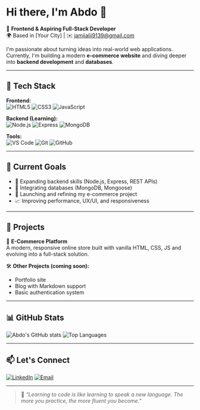 <!-- GitHub Profile README for jamiialii9139 -->

# Hi there, I'm Abdo 👋

🎯 **Frontend & Aspiring Full-Stack Developer**  
🌍 Based in [Your City] | ✉️ jamiialii9139@gmail.com  

I'm passionate about turning ideas into real-world web applications. Currently, I'm building a modern **e-commerce website** and diving deeper into **backend development** and **databases**.

---

## 🔧 Tech Stack

**Frontend:**  
![HTML5](https://img.shields.io/badge/-HTML5-E34F26?logo=html5&logoColor=white&style=flat-square)
![CSS3](https://img.shields.io/badge/-CSS3-1572B6?logo=css3&logoColor=white&style=flat-square)
![JavaScript](https://img.shields.io/badge/-JavaScript-F7DF1E?logo=javascript&logoColor=black&style=flat-square)

**Backend (Learning):**  
![Node.js](https://img.shields.io/badge/-Node.js-339933?logo=node.js&logoColor=white&style=flat-square)
![Express](https://img.shields.io/badge/-Express-000000?logo=express&logoColor=white&style=flat-square)
![MongoDB](https://img.shields.io/badge/-MongoDB-47A248?logo=mongodb&logoColor=white&style=flat-square)

**Tools:**  
![VS Code](https://img.shields.io/badge/-VS%20Code-007ACC?logo=visual-studio-code&logoColor=white&style=flat-square)
![Git](https://img.shields.io/badge/-Git-F05032?logo=git&logoColor=white&style=flat-square)
![GitHub](https://img.shields.io/badge/-GitHub-181717?logo=github&logoColor=white&style=flat-square)

---

## 🧠 Current Goals

- 🌱 Expanding backend skills (Node.js, Express, REST APIs)
- 🧰 Integrating databases (MongoDB, Mongoose)
- 🛒 Launching and refining my e-commerce project
- 📈 Improving performance, UX/UI, and responsiveness

---

## 📌 Projects

🚧 **E-Commerce Platform**  
A modern, responsive online store built with vanilla HTML, CSS, JS and evolving into a full-stack solution.

🛠 **Other Projects (coming soon):**  
- Portfolio site  
- Blog with Markdown support  
- Basic authentication system  

---

## 📊 GitHub Stats

![Abdo's GitHub stats](https://github-readme-stats.vercel.app/api?username=jamiialii9139&show_icons=true&theme=tokyonight)
![Top Languages](https://github-readme-stats.vercel.app/api/top-langs/?username=jamiialii9139&layout=compact&theme=tokyonight)

---

## 📫 Let's Connect

[![LinkedIn](https://img.shields.io/badge/-LinkedIn-blue?style=flat-square&logo=linkedin)](https://linkedin.com/in/your-link)
[![Email](https://img.shields.io/badge/-Email-red?style=flat-square&logo=gmail&logoColor=white)](mailto:jamiialii9139@gmail.com)

---

> 💬 _"Learning to code is like learning to speak a new language. The more you practice, the more fluent you become."_

